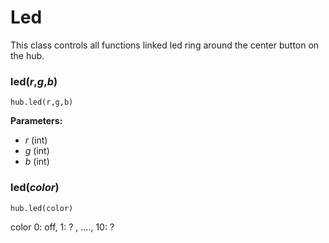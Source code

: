<style type='text/css'>
a { text-decoration: none; }
a:hover { text-decoration: underline; }
.section ul { list-style: none !important; margin-left: 80px; margin-top:-2.5em; background: #3399ff ;}
.section li { list-style: none !important}
</style>

# Led
This class controls all functions linked led ring around the center button on the hub.

### led(_r_,_g_,_b_)
``` 
hub.led(r,g,b)
```
__Parameters:__  

*  _r_ (int) 
*  _g_ (int) 
*  _b_ (int)


### led([_color_](data_types.md#color))
```
hub.led(color)
```



color 0: off, 1: ? , ...., 10: ? 

